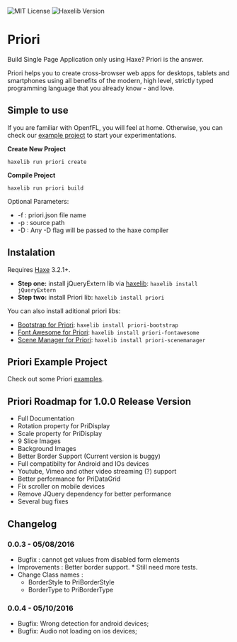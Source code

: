 ![MIT License](https://img.shields.io/badge/license-MIT-blue.svg?style=flat) ![Haxelib Version](https://img.shields.io/github/tag/triture/priori.svg?style=flat&label=haxelib)

# Priori

Build Single Page Application only using Haxe? Priori is the answer.

Priori helps you to create cross-browser web apps for desktops, tablets and smartphones using all benefits of the modern, high level, strictly typed programming language that you already know - and love.

## Simple to use
If you are familiar with OpenfFL, you will feel at home. Otherwise, you can check our [example project](https://github.com/triture/priori-example) to start your experimentations.

**Create New Project**
```
haxelib run priori create
```

**Compile Project**
```
haxelib run priori build
```
Optional Parameters:
- -f : priori.json file name
- -p : source path
- -D : Any -D flag will be passed to the haxe compiler

## Instalation
Requires [Haxe](http://haxe.org) 3.2.1+.

* **Step one:** install jQueryExtern lib via [haxelib](http://haxe.org/doc/haxelib/using_haxelib): `haxelib install jQueryExtern`
* **Step two:** install Priori lib: `haxelib install priori`

You can also install aditional priori libs:
- [Bootstrap for Priori](https://github.com/triture/priori-bootstrap): `haxelib install priori-bootstrap`  
- [Font Awesome for Priori](https://github.com/triture/priori-fontawesome): `haxelib install priori-fontawesome`  
- [Scene Manager for Priori](https://github.com/triture/priori-scenemanager): `haxelib install priori-scenemanager`  

## Priori Example Project
Check out some Priori [examples](https://github.com/triture/priori-example).

## Priori Roadmap for 1.0.0 Release Version
- Full Documentation
- Rotation property for PriDisplay
- Scale property for PriDisplay
- 9 Slice Images
- Background Images
- Better Border Support (Current version is buggy)
- Full compatibilty for Android and IOs devices
- Youtube, Vimeo and other video streaming (?) support
- Better performance for PriDataGrid
- Fix scroller on mobile devices
- Remove JQuery dependency for better performance
- Several bug fixes

## Changelog
### 0.0.3 - 05/08/2016
- Bugfix : cannot get values from disabled form elements
- Improvements : Better border support. * Still need more tests.
- Change Class names :
    - BorderStyle to PriBorderStyle
    - BorderType to PriBorderType

### 0.0.4 - 05/10/2016
- Bugfix: Wrong detection for android devices;
- Bugfix: Audio not loading on ios devices;

